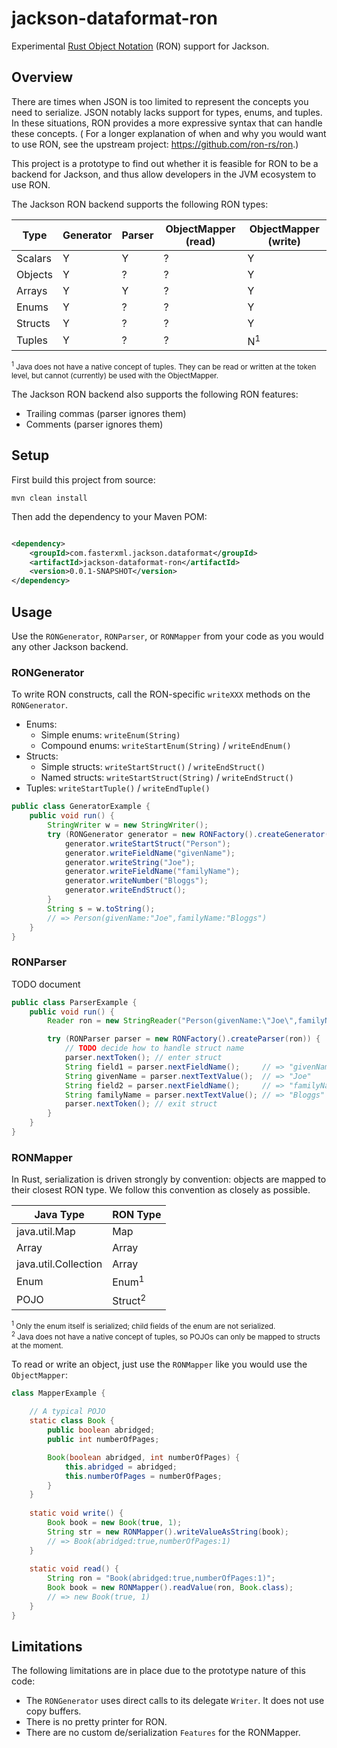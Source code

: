 # jackson-dataformat-ron

Experimental [Rust Object Notation](https://github.com/ron-rs/ron) (RON) support for Jackson.

## Overview

There are times when JSON is too limited to represent the concepts you need to serialize. JSON notably lacks support for
types, enums, and tuples. In these situations, RON provides a more expressive syntax that can handle these concepts. (
For a longer explanation of when and why you would want to use RON, see the upstream
project: https://github.com/ron-rs/ron.)

This project is a prototype to find out whether it is feasible for RON to be a backend for Jackson, and thus allow
developers in the JVM ecosystem to use RON.

The Jackson RON backend supports the following RON types:

| Type | Generator | Parser | ObjectMapper (read) | ObjectMapper (write) |
--- | --- | --- | --- | ---
|Scalars|Y|Y|?|Y|
|Objects|Y|?|?|Y|
|Arrays|Y|Y|?|Y|
|Enums|Y|?|?|Y|
|Structs|Y|?|?|Y|
|Tuples|Y|?|?|N<sup>1</sup>|

<small><sup>1</sup> Java does not have a native concept of tuples. They can be read or written at the token level, but cannot (currently) be used with the ObjectMapper.</small>

The Jackson RON backend also supports the following RON features:

- Trailing commas (parser ignores them)
- Comments (parser ignores them)

## Setup

First build this project from source:

```shell
mvn clean install
```

Then add the dependency to your Maven POM:

```xml

<dependency>
    <groupId>com.fasterxml.jackson.dataformat</groupId>
    <artifactId>jackson-dataformat-ron</artifactId>
    <version>0.0.1-SNAPSHOT</version>
</dependency>
```

## Usage

Use the `RONGenerator`, `RONParser`, or `RONMapper` from your code as you would any other Jackson backend.

### RONGenerator

To write RON constructs, call the RON-specific `writeXXX` methods on the `RONGenerator`.

- Enums:
  - Simple enums: `writeEnum(String)`
  - Compound enums: `writeStartEnum(String)` / `writeEndEnum()`
- Structs:
  - Simple structs: `writeStartStruct()` / `writeEndStruct()`
  - Named structs: `writeStartStruct(String)` / `writeEndStruct()`
- Tuples: `writeStartTuple()` / `writeEndTuple()`

```java
public class GeneratorExample {
    public void run() {
        StringWriter w = new StringWriter();
        try (RONGenerator generator = new RONFactory().createGenerator(w)) {
            generator.writeStartStruct("Person");
            generator.writeFieldName("givenName");
            generator.writeString("Joe");
            generator.writeFieldName("familyName");
            generator.writeNumber("Bloggs");
            generator.writeEndStruct();
        }
        String s = w.toString();
        // => Person(givenName:"Joe",familyName:"Bloggs")
    }
}
```

### RONParser

TODO document

```java
public class ParserExample {
    public void run() {
        Reader ron = new StringReader("Person(givenName:\"Joe\",familyName:\"Bloggs\")");

        try (RONParser parser = new RONFactory().createParser(ron)) {
            // TODO decide how to handle struct name
            parser.nextToken(); // enter struct
            String field1 = parser.nextFieldName();     // => "givenName"
            String givenName = parser.nextTextValue();  // => "Joe"
            String field2 = parser.nextFieldName();     // => "familyName"
            String familyName = parser.nextTextValue(); // => "Bloggs"
            parser.nextToken(); // exit struct
        }
    }
}
```

### RONMapper

In Rust, serialization is driven strongly by convention: objects are mapped to their closest RON type. We follow this convention as closely as possible.

| Java Type | RON Type |
--- | ---
|java.util.Map|Map|
|Array|Array|
|java.util.Collection|Array|
|Enum|Enum<sup>1</sup>|
|POJO|Struct<sup>2</sup>|

<small>
<sup>1</sup> Only the enum itself is serialized; child fields of the enum are not serialized.
<br>
<sup>2</sup> Java does not have a native concept of tuples, so POJOs can only be mapped to structs at the moment.
</small>

To read or write an object, just use the `RONMapper` like you would use the `ObjectMapper`: 

```java
class MapperExample {
    
    // A typical POJO
    static class Book {
        public boolean abridged;
        public int numberOfPages;

        Book(boolean abridged, int numberOfPages) {
            this.abridged = abridged;
            this.numberOfPages = numberOfPages;
        }
    }
    
    static void write() {
        Book book = new Book(true, 1);
        String str = new RONMapper().writeValueAsString(book);
        // => Book(abridged:true,numberOfPages:1)
    }
    
    static void read() {
        String ron = "Book(abridged:true,numberOfPages:1)";
        Book book = new RONMapper().readValue(ron, Book.class);
        // => new Book(true, 1)
    }
}
```

## Limitations

The following limitations are in place due to the prototype nature of this code:

- The `RONGenerator` uses direct calls to its delegate `Writer`. It does not use copy buffers.
- There is no pretty printer for RON.
- There are no custom de/serialization `Features` for the RONMapper.
